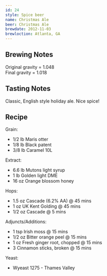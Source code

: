 ```yaml
---
id: 24
style: Spice beer
name: Christmas Ale
beer: Christmas Ale
brewdate: 2012-11-03
brewloction: Atlanta, GA
---
```

## Brewing Notes
Original gravity = 1.048  
Final gravity = 1.018

## Tasting Notes
Classic, English style holiday ale. Nice spice!  

## Recipe
Grain:

  + 1/2 lb Maris otter
  + 1/8 lb Black patent
  + 3/8 lb Caramel 10L

Extract:

  + 6.6 lb Mutons light syrup
  + 1 lb Golden light DME
  + 16 oz Orange blossom honey

Hops:

  + 1.5 oz Cascade (6.2% AA) @ 45 mins
  + 1 oz UK Kent Golding @ 45 mins
  + 1/2 oz Cascade @ 5 mins

Adjuncts/Additions:

  + 1 tsp Irish moss @ 15 mins
  + 1/2 oz Bitter orange peel @ 15 mins
  + 1 oz Fresh ginger root, chopped @ 15 mins
  + 3 Cinnamon sticks, broken @ 15 mins


Yeast:

  + Wyeast 1275 - Thames Valley
